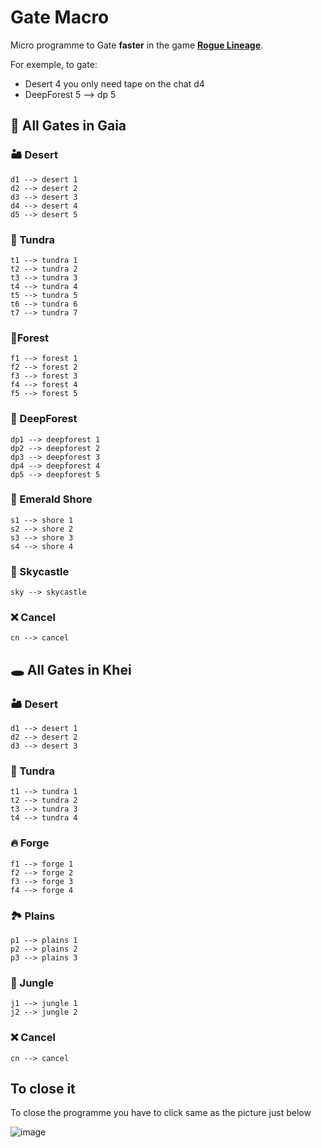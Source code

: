 # Gate Macro
Micro programme to Gate **faster** in the game [**Rogue Lineage**](https://www.roblox.com/games/3016661674/Rogue-Lineage).

For exemple, to gate:
- Desert 4 you only need tape on the chat d4
- DeepForest 5 --> dp 5

## 💫 All Gates in Gaia
### 🏜 Desert

    d1 --> desert 1
    d2 --> desert 2
    d3 --> desert 3
    d4 --> desert 4
    d5 --> desert 5

### 🧊 Tundra

    t1 --> tundra 1
    t2 --> tundra 2
    t3 --> tundra 3
    t4 --> tundra 4
    t5 --> tundra 5
    t6 --> tundra 6
    t7 --> tundra 7

### 🌲Forest

    f1 --> forest 1
    f2 --> forest 2
    f3 --> forest 3
    f4 --> forest 4
    f5 --> forest 5

### 🌳 DeepForest

    dp1 --> deepforest 1
    dp2 --> deepforest 2
    dp3 --> deepforest 3
    dp4 --> deepforest 4
    dp5 --> deepforest 5

### 🌊 Emerald Shore

    s1 --> shore 1
    s2 --> shore 2
    s3 --> shore 3
    s4 --> shore 4
    
### 🏰 Skycastle

    sky --> skycastle
    
### ❌ Cancel

    cn --> cancel

## 🕳 All Gates in Khei

### 🏜 Desert

    d1 --> desert 1
    d2 --> desert 2
    d3 --> desert 3
    
### 🧊 Tundra

    t1 --> tundra 1
    t2 --> tundra 2
    t3 --> tundra 3
    t4 --> tundra 4
    
### 🔥 Forge

    f1 --> forge 1
    f2 --> forge 2
    f3 --> forge 3
    f4 --> forge 4
    
### 🏞 Plains

    p1 --> plains 1
    p2 --> plains 2
    p3 --> plains 3
    
### 🌴 Jungle

    j1 --> jungle 1
    j2 --> jungle 2
    
### ❌ Cancel

    cn --> cancel

## To close it

To close the programme you have to click same as the picture just below 

![image](https://user-images.githubusercontent.com/43277613/173204890-151b37cd-747b-49be-91b0-26c59e644b81.png)
